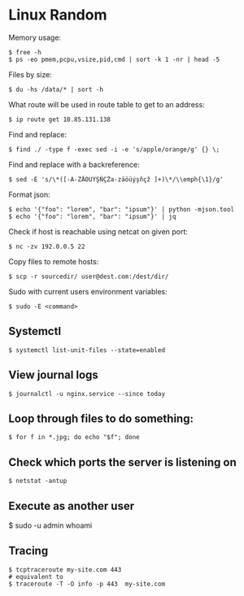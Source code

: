 Linux Random
============	
	
Memory usage:

    $ free -h
    $ ps -eo pmem,pcpu,vsize,pid,cmd | sort -k 1 -nr | head -5
	
Files by size:

	$ du -hs /data/* | sort -h
	
What route will be used in route table to get to an address:

    $ ip route get 10.85.131.138
	
Find and replace:

	$ find ./ -type f -exec sed -i -e 's/apple/orange/g' {} \;

Find and replace with a backreference:

    $ sed -E 's/\*([-A-ZÄÖÜÝŞŇÇŽa-zäöüýşňçž ]+)\*/\\emph{\1}/g'

Format json:

	$ echo '{"foo": "lorem", "bar": "ipsum"}' | python -mjson.tool
	$ echo '{"foo": "lorem", "bar": "ipsum"}' | jq
	
Check if host is reachable using netcat on given port:	
	
	$ nc -zv 192.0.0.5 22
	
Copy files to remote hosts:

	$ scp -r sourcedir/ user@dest.com:/dest/dir/
	
Sudo with current users environment variables:

    $ sudo -E <command>
    
## Systemctl

    $ systemctl list-unit-files --state=enabled
    
## View journal logs

    $ journalctl -u nginx.service --since today
    
## Loop through files to do something:

    $ for f in *.jpg; do echo "$f"; done

## Check which ports the server is listening on

    $ netstat -antup
    
## Execute as another user

   $ sudo -u admin whoami
   
## Tracing 

    $ tcptraceroute my-site.com 443
    # equivalent to
    $ traceroute -T -O info -p 443  my-site.com
